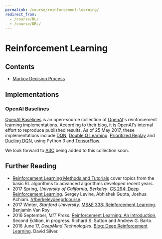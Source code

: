 ```yaml
---
permalink: /course/reinforcement-learning/
redirect_from:
  - /course/RL/
  - /course/DRL/
---
```

# Reinforcement Learning

## Contents

* [Markov Decision Process](http://realai.org/course/reinforcement-learning/markov-decision-process/)

## Implementations

### OpenAI Baselines

[OpenAI Baselines](https://github.com/openai/baselines) is an open-source collection of [OpenAI](http://realai.org/research-groups/openai/)'s reinforcement learning implementations. According to their [blog](https://blog.openai.com/openai-baselines-dqn/), it is OpenAI's internal effort to reproduce published results. As of 25 May 2017, these implementations include [DQN](http://www.nature.com/nature/journal/v518/n7540/full/nature14236.html), [Double Q Learning](https://arxiv.org/abs/1509.06461), [Prioritized Replay](https://arxiv.org/abs/1511.05952) and [Dueling DQN](https://arxiv.org/abs/1511.06581), using Python 3 and [TensorFlow](https://www.tensorflow.org/).

We look forward to [A3C](https://arxiv.org/abs/1602.01783) being added to this collection soon.

## Further Reading

* [Reinforcement Learning Methods and Tutorials](https://github.com/MorvanZhou/Reinforcement-learning-with-tensorflow) cover topics from the basic RL algorithms to advanced algorithms developed recent years.
* 2017 Spring, *University of California, Berkeley*. [CS 294: Deep Reinforcement Learning](http://rll.berkeley.edu/deeprlcourse/). Sergey Levine, Abhishek Gupta, Joshua Achiam. [/r/berkeleydeeprlcourse](https://www.reddit.com/r/berkeleydeeprlcourse/).
* 2017 Winter, *Stanford University*. [MS&E 338: Reinforcement Learning](https://web.stanford.edu/class/msande338/). Benjamin Van Roy.
* 2016 September, *MIT Press*. [Reinforcement Learning: An Introduction](http://incompleteideas.net/sutton/book/the-book-2nd.html), Second Edition, in progress. Richard S. Sutton and Andrew G. Barto.
* 2016 June 17, *DeepMind Technologies*. [Blog: Deep Reinforcement Learning](https://deepmind.com/blog/deep-reinforcement-learning/). David Silver.

